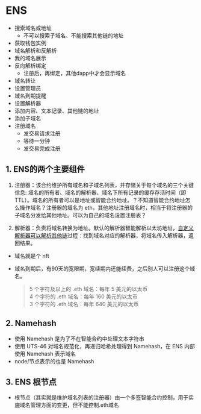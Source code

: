 # ENS

- 搜索域名或地址
	- 不可以搜索子域名、不能搜索其他链的地址
- 获取钱包实例
- 域名解析和反解析
- 我的域名展示
- 反向解析绑定
	- 注册后，再绑定，其他dapp中才会显示域名
- 域名转让
- 设置管理员
- 域名到期提醒
- 设置解析器
- 添加内容、文本记录、其他链的地址
- 添加子域名
- 注册域名
	- 发交易请求注册
	- 等待一分钟
	- 发交易完成注册

## 1. ENS的两个主要组件

1. 注册器：该合约维护所有域名和子域名列表，并存储关于每个域名的三个关键信息:	域名的所有者、域名的解析器、域名下所有记录的缓存存活时间（即TTL）。域名的所有者可以是地址或智能合约地址。？不知道智能合约地址怎么操作域名？注册器的域名为 eth，其他地址注册域名时，相当于将注册器的子域名分发给其他地址。可以为自己的域名设置注册表？

2. 解析器：负责将域名转换为地址。默认的解析器智能解析以太坊地址，[自定义解析器可以解析其他链](https://eips.ethereum.org/EIPS/eip-2304)过程：找到域名对应的解析器，将域名传入解析器，返回结果。

- 域名就是个 nft
- 域名到期后，有90天的宽限期，宽续期内还能续费，之后别人可以注册这个域名。

	> 5 个字符及以上的 .eth 域名：每年 5 美元的以太币  
	> 4 个字符的 .eth 域名：每年 160 美元的以太币  
	> 3 个字符的 .eth 域名：每年 640 美元的以太币

## 2. Namehash
- 使用 Namehash 是为了不在智能合约中处理文本字符串
- 使用 UTS-46 对域名规范化，再递归哈希处理得到 Namehash，在 ENS 内部使用 Namehash 表示域名
- node/节点表示的也是 Namehash

## 3. ENS 根节点
- 根节点（其实就是维护域名列表的注册器）由一个多签智能合约控制，用于实施域名管理方面的变更，但不能控制.eth域名
